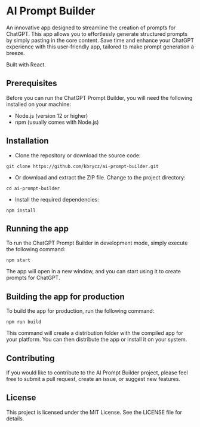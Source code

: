 # AI Prompt Builder

An innovative app designed to streamline the creation of prompts for ChatGPT. This app allows you to effortlessly generate structured prompts by simply pasting in the core content. Save time and enhance your ChatGPT experience with this user-friendly app, tailored to make prompt generation a breeze.

Built with React.

## Prerequisites

Before you can run the ChatGPT Prompt Builder, you will need the following installed on your machine:

- Node.js (version 12 or higher)
- npm (usually comes with Node.js)

## Installation

- Clone the repository or download the source code:
```
git clone https://github.com/kbrycz/ai-prompt-builder.git

```
- Or download and extract the ZIP file.
Change to the project directory:
```
cd ai-prompt-builder
```
- Install the required dependencies:
```
npm install
```
## Running the app

To run the ChatGPT Prompt Builder in development mode, simply execute the following command:
```
npm start
```

The app will open in a new window, and you can start using it to create prompts for ChatGPT.

## Building the app for production

To build the app for production, run the following command:

```
npm run build
```

This command will create a distribution folder with the compiled app for your platform. You can then distribute the app or install it on your system.

## Contributing

If you would like to contribute to the AI Prompt Builder project, please feel free to submit a pull request, create an issue, or suggest new features.

## License

This project is licensed under the MIT License. See the LICENSE file for details.

